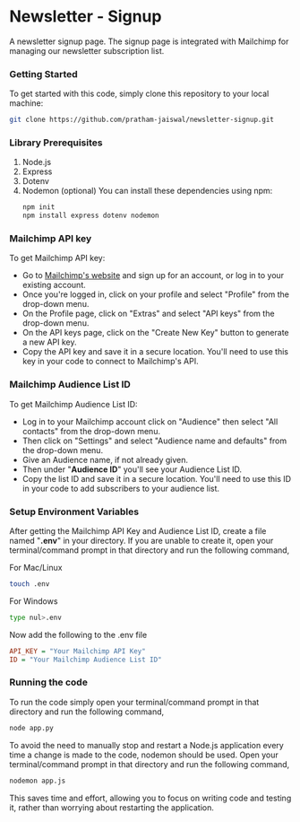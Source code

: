 # Newsletter - Signup
A newsletter signup page. The signup page is integrated with Mailchimp for managing our newsletter subscription list.

### Getting Started
To get started with this code, simply clone this repository to your local machine:
```bash
git clone https://github.com/pratham-jaiswal/newsletter-signup.git
```

### Library Prerequisites
1. Node.js
2. Express
3. Dotenv
4. Nodemon (optional)
    You can install these dependencies using npm:
    ```bash
    npm init
    npm install express dotenv nodemon
    ```
    
### Mailchimp API key
To get Mailchimp API key:
- Go to [Mailchimp's website] and sign up for an account, or log in to your existing account.
- Once you're logged in, click on your profile and select "Profile" from the drop-down menu.
- On the Profile page, click on "Extras" and select "API keys" from the drop-down menu.
- On the API keys page, click on the "Create New Key" button to generate a new API key.
- Copy the API key and save it in a secure location. You'll need to use this key in your code to connect to Mailchimp's API.

### Mailchimp Audience List ID
To get Mailchimp Audience List ID:
- Log in to your Mailchimp account click on "Audience" then select "All contacts" from the drop-down menu.
- Then click on "Settings" and select "Audience name and defaults" from the drop-down menu.
- Give an Audience name, if not already given.
- Then under "**Audience ID**" you'll see your Audience List ID.
- Copy the list ID and save it in a secure location. You'll need to use this ID in your code to add subscribers to your audience list.


### Setup Environment Variables
After getting the Mailchimp API Key and Audience List ID, create a file named "**.env**" in your directory. If you are unable to create it, open your terminal/command prompt in that directory and run the following command,

For Mac/Linux
```bash
touch .env
```
For Windows
```bash
type nul>.env
```
Now add the following to the .env file
```ini
API_KEY = "Your Mailchimp API Key"
ID = "Your Mailchimp Audience List ID"
```

### Running the code
To run the code simply open your terminal/command prompt in that directory and run the following command,
```bash
node app.py
```

To avoid the need to manually stop and restart a Node.js application every time a change is made to the code, nodemon should be used. Open your terminal/command prompt in that directory and run the following command,
```bash
nodemon app.js
```
This saves time and effort, allowing you to focus on writing code and testing it, rather than worrying about restarting the application.

[//]: #
[Mailchimp's website]: <https://mailchimp.com/>